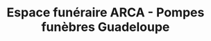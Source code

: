 ---
title: "Espace funéraire ARCA - Pompes funèbres Guadeloupe"
url: /basse-terre/espace-funeraire-arca-pompes-funebres-guadeloupe/
shop: Bestattungen
---